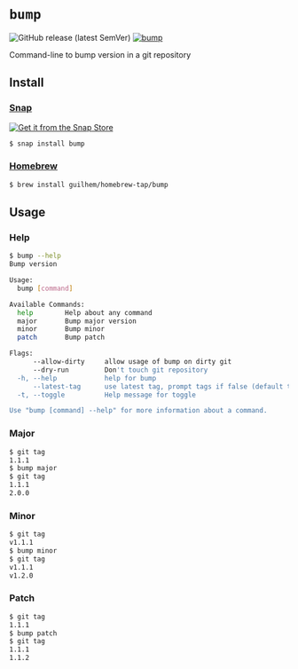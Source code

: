 # `bump`
![GitHub release (latest SemVer)](https://img.shields.io/github/v/release/guilhem/bump)
[![bump](https://snapcraft.io/bump/badge.svg)](https://snapcraft.io/bump)

Command-line to bump version in a git repository

## Install

### [Snap](https://snapcraft.io/)

[![Get it from the Snap Store](https://snapcraft.io/static/images/badges/en/snap-store-black.svg)](https://snapcraft.io/bump)

```sh
$ snap install bump
```

### [Homebrew](https://brew.sh/)

```sh
$ brew install guilhem/homebrew-tap/bump
```

## Usage

### Help

```sh
$ bump --help
Bump version

Usage:
  bump [command]

Available Commands:
  help        Help about any command
  major       Bump major version
  minor       Bump minor
  patch       Bump patch

Flags:
      --allow-dirty     allow usage of bump on dirty git
      --dry-run         Don't touch git repository
  -h, --help            help for bump
      --latest-tag      use latest tag, prompt tags if false (default true)
  -t, --toggle          Help message for toggle

Use "bump [command] --help" for more information about a command.
```

### Major

```sh
$ git tag
1.1.1
$ bump major
$ git tag
1.1.1
2.0.0
```

### Minor

```sh
$ git tag 
v1.1.1
$ bump minor
$ git tag
v1.1.1
v1.2.0
```

### Patch

```sh
$ git tag
1.1.1
$ bump patch
$ git tag
1.1.1
1.1.2
```